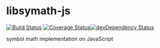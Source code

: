 libsymath-js 
============
[![Build Status](https://travis-ci.org/denzp/libsymath-js.png)](https://travis-ci.org/denzp/libsymath-js)
[![Coverage Status](https://coveralls.io/repos/denzp/libsymath-js/badge.png)](https://coveralls.io/r/denzp/libsymath-js?branch=master)[![devDependency Status](https://david-dm.org/denzp/libsymath-js/dev-status.png)](https://david-dm.org/denzp/libsymath-js#info=devDependencies)

symbol math implementation on JavaScript
